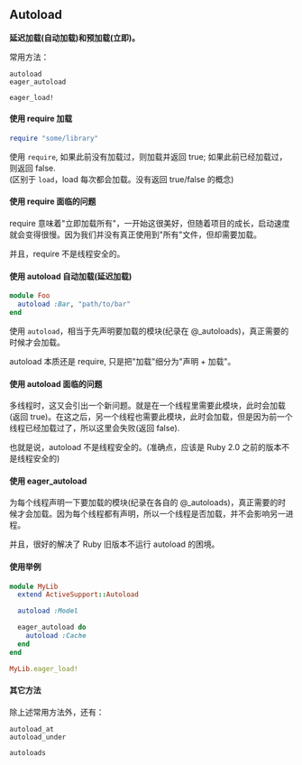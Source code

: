 ## Autoload

**延迟加载(自动加载)和预加载(立即)。**

常用方法：

```
autoload
eager_autoload
```

```
eager_load!
```

#### 使用 require 加载

```ruby
require "some/library"
```

使用 `require`, 如果此前没有加载过，则加载并返回 true; 如果此前已经加载过，则返回 false.<br>
(区别于 `load`，load 每次都会加载。没有返回 true/false 的概念)

#### 使用 require 面临的问题

require 意味着"立即加载所有"，一开始这很美好，但随着项目的成长，启动速度就会变得很慢。因为我们并没有真正使用到"所有"文件，但却需要加载。

并且，require 不是线程安全的。

#### 使用 autoload 自动加载(延迟加载)

```ruby
module Foo
  autoload :Bar, "path/to/bar"
end
```

使用 `autoload`，相当于先声明要加载的模块(纪录在 @_autoloads)，真正需要的时候才会加载。

autoload 本质还是 require, 只是把"加载"细分为"声明 + 加载"。

#### 使用 autoload 面临的问题

多线程时，这又会引出一个新问题。就是在一个线程里需要此模块，此时会加载(返回 true)。在这之后，另一个线程也需要此模块，此时会加载，但是因为前一个线程已经加载过了，所以这里会失败(返回 false).

也就是说，autoload 不是线程安全的。(准确点，应该是 Ruby 2.0 之前的版本不是线程安全的)

#### 使用 eager_autoload

为每个线程声明一下要加载的模块(纪录在各自的 @_autoloads)，真正需要的时候才会加载。因为每个线程都有声明，所以一个线程是否加载，并不会影响另一进程。

并且，很好的解决了 Ruby 旧版本不运行 autoload 的困境。

#### 使用举例

```ruby
module MyLib
  extend ActiveSupport::Autoload

  autoload :Model

  eager_autoload do
    autoload :Cache
  end
end
```

```ruby
MyLib.eager_load!
```

#### 其它方法

除上述常用方法外，还有：

```
autoload_at
autoload_under

autoloads
```
